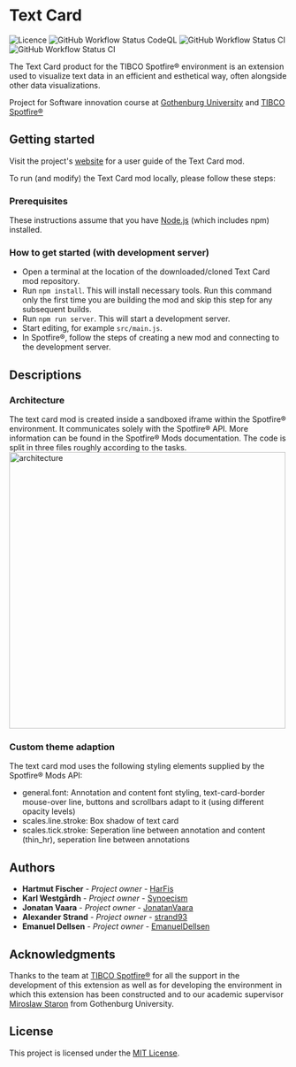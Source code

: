 # Text Card

![Licence](https://img.shields.io/github/license/hajke-gu/text-mod?color=blue&style=plastic)
![GitHub Workflow Status CodeQL](https://img.shields.io/github/workflow/status/hajke-gu/text-mod/CodeQL?label=CodeQL&style=plastic)
![GitHub Workflow Status CI](https://img.shields.io/github/workflow/status/hajke-gu/text-mod/CI?label=CI&style=plastic)
![GitHub Workflow Status CI](https://img.shields.io/github/workflow/status/hajke-gu/text-mod/deploy?label=Deployment&style=plastic)

The Text Card product for the TIBCO Spotfire® environment is an extension used to visualize text data in an efficient and esthetical way, often alongside other data visualizations. 

Project for Software innovation course at [Gothenburg University](https://www.google.com/url?sa=t&rct=j&q=&esrc=s&source=web&cd=&ved=2ahUKEwjN8vmW55jtAhVkmIsKHQtEBgIQFjAAegQIBBAC&url=https%3A%2F%2Fkursplaner.gu.se%2Fpdf%2Fkurs%2Fen%2FDIT827&usg=AOvVaw3_5kJeDs3_ov4auh2zQxuZ) and [TIBCO Spotfire®](https://www.tibco.com/products/tibco-spotfire)

## Getting started
Visit the project's [website](https://hajke-gu.github.io/text-mod/) for a user guide of the Text Card mod.

To run (and modify) the Text Card mod locally, please follow these steps:


### Prerequisites
These instructions assume that you have [Node.js](https://nodejs.org/en/) (which includes npm) installed.

### How to get started (with development server)
- Open a terminal at the location of the downloaded/cloned Text Card mod repository.
- Run `npm install`. This will install necessary tools. Run this command only the first time you are building the mod and skip this step for any subsequent builds.
- Run `npm run server`. This will start a development server.
- Start editing, for example `src/main.js`.
- In Spotfire®, follow the steps of creating a new mod and connecting to the development server.

## Descriptions

### Architecture
The text card mod is created inside a sandboxed iframe within the Spotfire® environment. It communicates solely with the Spotfire® API. More information can be found in the Spotfire® Mods documentation.
The code is split in three files roughly according to the tasks.
<img width="500" alt="architecture" src="https://user-images.githubusercontent.com/43996812/102020133-78155a80-3d77-11eb-8f59-acebebb2d9f7.png">

### Custom theme adaption
The text card mod uses the following styling elements supplied by the Spotfire® Mods API:
- general.font: Annotation and content font styling, text-card-border mouse-over line, buttons and scrollbars adapt to it (using different opacity levels)
- scales.line.stroke: Box shadow of text card
- scales.tick.stroke: Seperation line between annotation and content (thin_hr), seperation line between annotations

## Authors

-   **Hartmut Fischer** - _Project owner_ - [HarFis](https://github.com/HarFis)
-   **Karl Westgårdh** - _Project owner_ - [Synoecism](https://github.com/Synoecism)
-   **Jonatan Vaara** - _Project owner_ - [JonatanVaara](https://github.com/JonatanVaara)
-   **Alexander Strand** - _Project owner_ - [strand93](https://github.com/strand93)
-   **Emanuel Dellsen** - _Project owner_ - [EmanuelDellsen](https://github.com/EmanuelDellsen)

## Acknowledgments

Thanks to the team at [TIBCO Spotfire®](https://www.tibco.com/products/tibco-spotfire) for all the support in the development of this extension as well as for developing the environment in which this extension has been constructed and to our academic supervisor [Miroslaw Staron](https://www.gu.se/en/about/find-staff/miroslawstaron) from Gothenburg University.

## License

This project is licensed under the [MIT License](LICENSE.md).
